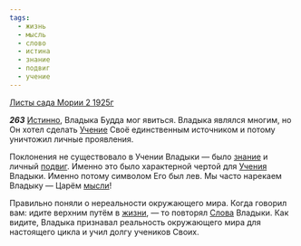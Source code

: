 ```yaml
---
tags:
  - жизнь
  - мысль
  - слово
  - истина
  - знание
  - подвиг
  - учение
---
```


[Листы сада Мории 2 1925г](/agni/1925)

___263___
[Истинно](/tag/#истина), Владыка Будда мог явиться. Владыка являлся многим, но Он хотел сделать [Учение](/tag/#учение) Своё единственным источником и потому уничтожил личные проявления.   

Поклонения не существовало в Учении Владыки — было [знание](/tag/#знание) и личный [подвиг](/tag/#подвиг). Именно это было характерной чертой для [Учения](/tag/#учение) Владыки. Именно потому символом Его был лев. Мы часто нарекаем Владыку — Царём [мысли](/tag/#мысль)!   

Правильно поняли о нереальности окружающего мира. Когда говорил вам: идите верхним путём в [жизни](/tag/#жизнь), — то повторял [Слова](/tag/#слово) Владыки. Как видите, Владыка признавал реальность окружающего мира для настоящего цикла и учил долгу учеников Своих.   

